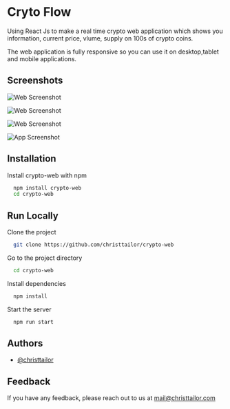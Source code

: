 # Cryto Flow

Using React Js to make a real time crypto web application which shows you information, current price, vlume, supply on 100s of crypto coins. 

The web application is fully responsive so you can use it on desktop,tablet and mobile applications.


## Screenshots

![Web Screenshot](https://www.linkpicture.com/q/Screen-Shot-2022-04-27-at-9.16.15-PM.png)

![Web Screenshot](https://www.linkpicture.com/q/Screen-Shot-2022-04-27-at-9.16.32-PM.png)

![Web Screenshot](https://www.linkpicture.com/q/Screen-Shot-2022-04-27-at-9.16.52-PM.png)

![App Screenshot](https://www.linkpicture.com/q/Screen-Shot-2022-04-27-at-9.17.04-PM.png)



## Installation

Install crypto-web with npm

```bash
  npm install crypto-web
  cd crypto-web
```
    
## Run Locally

Clone the project

```bash
  git clone https://github.com/christtailor/crypto-web
```

Go to the project directory

```bash
  cd crypto-web
```

Install dependencies

```bash
  npm install
```

Start the server

```bash
  npm run start
```


## Authors

- [@christtailor](https://www.github.com/christtailor)


## Feedback

If you have any feedback, please reach out to us at mail@christtailor.com

